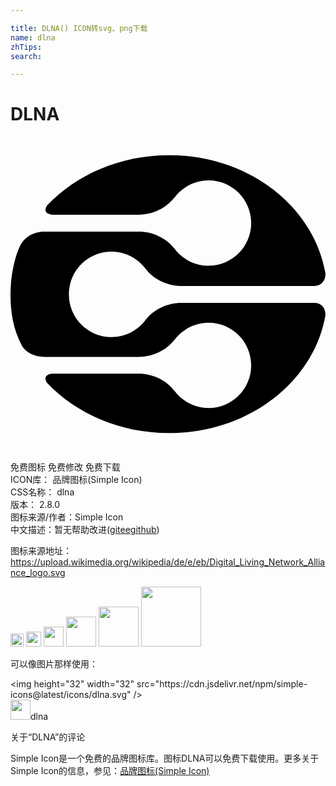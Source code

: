 ```yaml
---

title: DLNA() ICON转svg、png下载
name: dlna
zhTips: 
search: 

---
```


# DLNA  <small style="font-size: 60%;font-weight: 100"></small>

<div id="svg" class="svg-wrap">
<svg role="img" viewBox="0 0 24 24" xmlns="http://www.w3.org/2000/svg"><title>DLNA icon</title><path d="M23.254,12.667H13.019c-1.051,0-2.1,0.489-2.692,1.266v-0.017c-0.591,0.816-1.544,1.353-2.629,1.353 c-1.796,0-3.249-1.458-3.249-3.251c0-1.795,1.454-3.251,3.249-3.251c1.085,0,2.039,0.536,2.629,1.353v-0.013 c0.592,0.776,1.641,1.273,2.692,1.273h10.129c0.186-0.005,0.873-0.095,0.848-0.981c-0.884-5.086-5.879-8.987-11.923-8.987 c-3.721,0-7.047,1.48-9.262,3.803c-0.356,0.527,0.014,0.689,0.35,0.734h6.608c1.05,0,2.1-0.498,2.691-1.277V4.69 c0.591-0.817,1.546-1.355,2.63-1.355c1.795,0,3.249,1.456,3.249,3.251c0,1.793-1.454,3.252-3.249,3.252 c-1.084,0-2.039-0.537-2.63-1.355v0.019c-0.591-0.779-1.641-1.266-2.691-1.266h-7.22l0.028,0.003c0,0-1.068-0.06-1.719,0.859 C0.361,8.9,0,10.621,0,12.002c0,1.388,0.198,2.649,0.867,3.923c0.564,0.908,1.71,0.849,1.71,0.849L2.535,16.78h7.233 c1.05,0,2.1-0.49,2.691-1.268v0.019c0.591-0.817,1.546-1.355,2.63-1.355c1.795,0,3.249,1.458,3.249,3.251 c0,1.795-1.454,3.251-3.249,3.251c-1.084,0-2.039-0.537-2.63-1.354v0.018c-0.591-0.779-1.641-1.277-2.691-1.277H3.164 c-0.328,0.042-0.698,0.198-0.379,0.699c2.216,2.337,5.555,3.824,9.288,3.824c6.054,0,11.056-3.911,11.926-9.009 C23.995,12.866,23.51,12.702,23.254,12.667"/></svg>
</div>
<detail full-name='dlna'></detail>

<div class="detail-page">
<p>
<span><span class="badge-success badge">免费图标</span> <span class="badge-success badge">免费修改</span>  <span class="badge-success badge">免费下载</span> </span>
<br/>
<span>
ICON库：
<span class="badge-secondary badge">品牌图标(Simple Icon)</span> 
</span>
<br/>
<span>
CSS名称：
<span class="badge-secondary badge">dlna</span> 
</span>

<br/>
<span>
版本：
<span class="badge-secondary badge">2.8.0</span> 
</span>
<br/>
<span>图标来源/作者：<span class="badge-light badge">Simple Icon</span></span> 
<br/>
<span class="zh-detail">中文描述：暂无<span class="help-link"><span>帮助改进</span>(<a href="https://gitee.com/liuwave/icon-helper/edit/master/json/brands/dlna.json" target="_blank" rel="noopener noreferrer">gitee</a><a href="https://github.com/liuwave/icon-helper/edit/master/json/brands/dlna.json" target="_blank" rel="noopener noreferrer">github</a></span>)</span><br/>
</p>
</div><div class="description description alert alert-light"><p>图标来源地址：<a href="https://upload.wikimedia.org/wikipedia/de/e/eb/Digital_Living_Network_Alliance_logo.svg" target="_blank" rel="noopener noreferrer">https://upload.wikimedia.org/wikipedia/de/e/eb/Digital_Living_Network_Alliance_logo.svg</a></p></div>
<div class="alert alert-dark">
<img height="21" width="21" src="https://cdn.jsdelivr.net/npm/simple-icons@latest/icons/dlna.svg" />
<img height="24" width="24" src="https://cdn.jsdelivr.net/npm/simple-icons@latest/icons/dlna.svg" />
<img height="32" width="32" src="https://cdn.jsdelivr.net/npm/simple-icons@latest/icons/dlna.svg" />
<img height="48" width="48" src="https://cdn.jsdelivr.net/npm/simple-icons@latest/icons/dlna.svg" />
<img height="64" width="64" src="https://cdn.jsdelivr.net/npm/simple-icons@latest/icons/dlna.svg" />
<img height="96" width="96" src="https://cdn.jsdelivr.net/npm/simple-icons@latest/icons/dlna.svg" />

</div>
<div>
  <p>可以像图片那样使用：    
  </p>
  <div class="alert alert-primary" style="font-size: 14px">
    &lt;img height="32" width="32" src="https://cdn.jsdelivr.net/npm/simple-icons@latest/icons/dlna.svg" /&gt;
    <copy-btn content='<img height="32" width="32" src="https://cdn.jsdelivr.net/npm/simple-icons@latest/icons/dlna.svg" />'></copy-btn>
  </div>
  <div class="alert alert-secondary">
    <img height="32" width="32" src="https://cdn.jsdelivr.net/npm/simple-icons@latest/icons/dlna.svg" />dlna
    <copy-btn content="dlna" btn-title="复制图标名称"></copy-btn>
  </div>
</div>

<Vssue title="关于“DLNA”的评论" >关于“DLNA”的评论</Vssue>


<div><p>Simple Icon是一个免费的品牌图标库。图标DLNA可以免费下载使用。更多关于  Simple Icon的信息，参见：<a target="_blank" href="https://iconhelper.cn/brands.html">品牌图标(Simple Icon)</a>
</p></div>
